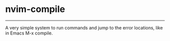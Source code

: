 # nvim-compile
---
A very simple system to run commands and jump to the error locations, like in Emacs M-x compile.
